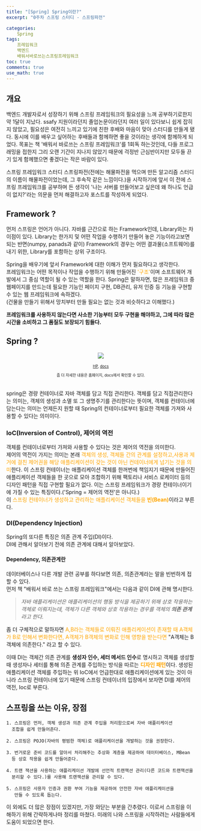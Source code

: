 ```yaml
---
title: "[Spring] Spring이란?"
excerpt: "0주차 스프링 스터디 - 스프링파전"

categories:
    Spring
tags:
    프레임워크
    백엔드
    배워서바로쓰는스프링프레임워크
toc: true
comments: true
use_math: true
---
```


## 개요
백엔드 개발자로서 성장하기 위해 스프링 프레임워크의 필요성을 느껴 공부하기로한지 약 1달이 지났다. ssafy 지원이라던지 졸업논문이라던지 여러 일이 있다보니 쉽게 잡히지 않았고, 필요성은 여전히 느끼고 있기에 친한 후배와 마음이 맞아 스터디를 만들게 됐다. 동시에 이를 배우고 싶어하는 후배들과 함께하면 좋을 것이라는 생각에 함께하게 되었다. 목표는 책 '배워서 바로쓰는 스프링 프레임워크'를 1회독 하는것인데, 다들 프로그래밍을 접한지 그리 오랜 기간이 지나지 않았기 때문에 걱정반 근심반이지만 모두들 끈기 있게 함께했으면 좋겠다는 작은 바람이 있다.  

스프링 프레임워크 스터디 스프링파전(전에는 해물파전을 먹으며 만든 알고리즘 스터디의 이름이 해물파전이었는데, 그 후속작 같은 느낌이다.)을 시작하기에 앞서 이 전에 스프링 프레임워크를 공부하며 든 생각이 '나는 서버를 만들어보고 싶은데 왜 하나도 언급이 없지?'라는 의문을 먼저 해결하고자 포스트를 작성하게 되었다.  

## Framework ?  
먼저 스프링은 언어가 아니다. 자바를 근간으로 하는 Framework인데, Library와는 차이점이 있다. 
Library는 한가지 및 어떤 작업을 수행하기 만들어 놓은 기능이라고보면 되는 반면(numpy, panads과 같이) Framework의 경우는 어떤 결과물(소프트웨어)를 내기 위한, Library를 포함하는 상위 구조이다.  

Spring을 배우기에 앞서 Framework에 대한 이해가 먼저 필요하다고 생각한다.  
프레임워크는 어떤 목적이나 작업을 수행하기 위해 만들어진 <span style = "color : orange">'구조'</span>이며 소프트웨어 개발에서 그 중심 역할이 될 수 있는 역할을 한다.  Spring은 말하자면, 많은 프레임워크 중 웹페이지를 만드는데 필요한 기능인 페이지 구현, DB관리, 유저 인증 등 기능을 구현할 수 있는 웹 프레임워크에 속하겠다.  
(건물을 만들기 위해서 망치부터 만들 필요는 없는 것과 비슷하다고 이해했다.)

__프레임워크를 사용하지 않는다면 사소한 기능부터 모두 구현을 해야하고, 그에 따라 많은 시간을 소비하고 그 품질도 보장되기 힘들다.__

## Spring ?  
<p align = "center"><img src = "../../assets/images/spring/spring.png"></p>

<center>
<div style = "font-size : 10px"><a href= "https://spring.io">HP</a>,
<a href = "https://docs.spring.io/spring-framework/docs/current/reference/html/">docs</a>
<br>

좀 더 자세한 내용은 홈페이지, docs에서 확인할 수 있다.</div>
</center>   
<br>
spring은 경량 컨테이너로 자바 객체를 담고 직접 관리한다.  
객체를 담고 직접관리한다는 의미는, 객체의 생성과 소멸 또 그 생명주기를 관리한다는 뜻이며, 객체를 컨테이너에 담는다는 의미는 언제든지 원할 때 Spring의 컨테이너로부터 필요한 객체를 가져와 사용할 수 있다는 의미이다.  
  

### IoC(Inversion of Control), 제어의 역전  
객체를 컨테이너로부터 가져와 사용할 수 있다는 것은 제어의 역전을 의미한다.  
제어의 역전이 가지는 의미는 본래 <span style = "color:orange">객체의 생성, 객체들 간의 관계를 설정하고,사용과 제거에 걸친 제어권을 해당 애플리케이션이 갖는 것이 아닌 컨테이너에게 넘기는 것을 의미</span>한다. 이 스프링 컨테이너는 애플리케이션 객체를 한꺼번에 책임지기 때문에 만들어진 애플리케이션 객체들을 한 곳으로 모아 조합하기 위해 팩토리나 서비스 로케이터 등의 디자인 패턴을 직접 구현할 필요가 없다.
이는 스프링 프레임워크가 경량 컨테이너이기에 가질 수 있는 특징이다.('Spring = 제어의 역전'은 아니다.)  
이 <span style = "color : orange">스프링 컨테이너가 생성하고 관리하는 애플리케이션 객체들을 <strong>빈(Bean)</strong></span>이라고 부른다. 
  
###  DI(Dependency Injection)  
Spring의 또다른 특징은 의존 관계 주입(DI)이다.  
DI에 관해서 알아보기 전에 의존 관계에 대해서 알아보았다.  
#### Dependency, 의존관계란  
 데이터베이스나 다른 개발 관련 공부를 하다보면 의존, 의존관계라는 말을 빈번하게 접할 수 있다.  
 먼저 책 "배워서 바로 쓰는 스프링 프레임워크"에서는 다음과 같이 DI에 관해 명시한다.  
 >_자바 애플리케이션은 애플리케이션의 행동 방식을 제공하기 위해 상호 작용하는 객체로 이뤄지는데, 객체가 다른 객체와 상호 작용하는 경우를 객체의 <strong>의존 관계</strong> 라고 한다._  

 좀 더 구체적으로 말하자면 <span style= "color : orange">A,B라는 객체들로 이뤄진 애플리케이션이 존재할 때 A객체가 B로 인해서 변화한다면, A객체가 B객체의 변화로 인해 영향을 받는다면 </span>"A객체는 B객체에 의존한다." 라고 할 수 있다.  

이때 DI는 객체간 의존 관계를 <strong>생성자 인수, 세터 메서드 인수</strong>로 명시하고 객체를 생성할 때 생성자나 세터를 통해 의존 관계를 주입하는 방식을 따르는 <span style = "color:orange"><strong>디자인 패턴</strong></span>이다. 생성된 애플리케이션 객체를 주입하는 위 IoC에서 언급한대로 애플리케이션에게 있는 것이 아니라 스프링 컨테이너에 있기 때문에 스프링 컨테이너의 입장에서 보자면 DI를 제어의 역전, Ioc로 부른다.  

## 스프링을 쓰는 이유, 장점
    1. 스프링은 먼저, 객체 생성과 의존 관계 주입을 처리함으로써 자바 애플리케이션 
      조합을 쉽게 만들어준다.  

    2. 스프링은 POJO(자바의 평범한 객체)로 애플리케이션을 개발하는 것을 권장한다.
    
    3. 번거로운 준비 코드를 알아서 처리해주는 추상화 계층을 제공하여 데이터베이스, MBean
      등 상호 작용을 쉽게 만들어준다.

    4. 트랜 잭션을 사용하는 애플리케이션 개발에 선언적 트랜잭션 관리(다른 코드와 트랜잭션을 
      분리할 수 있다.)를 사용해 트랜잭션을 관리할 수 있다.

    5. 스프링은 사용자 인증과 권환 부여 기능을 제공하여 안전한 자바 애플리케이션을
       만들 수 있도록 돕는다.

이 외에도 더 많은 장점이 있겠지만, 가장 와닫는 부분을 간추렸다. 이로서 스프링을 이해하기 위해 간략하게나마 정리를 마쳤다.
미래의 나와 스프링을 시작하려는 사람들에게 도움이 되었으면 한다.
  
